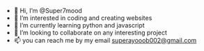 - 👋 Hi, I’m @Super7mood
- 👀 I’m interested in coding and creating websites
- 🌱 I’m currently learning python and javascript
- 💞️ I’m looking to collaborate on any interesting project
- 📫 you can reach me by my email superayooob002@gmail.com

<!---
Super7mood/Super7mood is a ✨ special ✨ repository because its `README.md` (this file) appears on your GitHub profile.
You can click the Preview link to take a look at your changes.
--->
